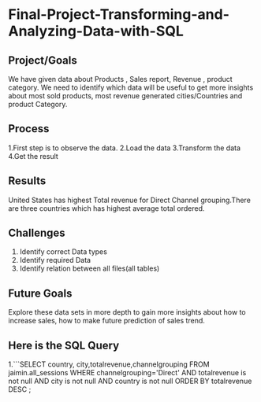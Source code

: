 # Final-Project-Transforming-and-Analyzing-Data-with-SQL

## Project/Goals
We have given data about Products , Sales report, Revenue , product category. We need to identify which data will be useful to get more insights about most sold products, most revenue generated cities/Countries and product Category.

## Process
 1.First step is to observe the data.
 2.Load the data
 3.Transform the data
 4.Get the result

## Results
United States has highest Total revenue for Direct Channel grouping.There are three countries which has highest average total ordered.

## Challenges 
  1. Identify correct Data types
  2. Identify required Data
  3. Identify relation between all files(all tables)
  

## Future Goals
Explore these data sets in more depth to gain more insights about how to increase sales, how to make future prediction of sales trend.

## Here is the SQL Query

1.```SELECT
country, city,totalrevenue,channelgrouping 
FROM jaimin.all_sessions 
WHERE channelgrouping='Direct' AND totalrevenue is not null AND city is not null AND country is not null
ORDER BY totalrevenue DESC ;



